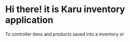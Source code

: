 # Hi there! it is Karu inventory application 
To controller itens and products saved into a inventory or 